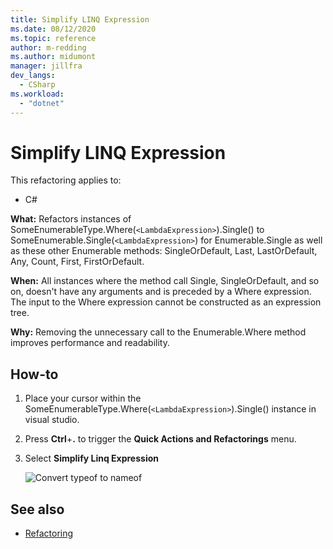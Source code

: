 ```yaml
---
title: Simplify LINQ Expression
ms.date: 08/12/2020
ms.topic: reference
author: m-redding
ms.author: midumont
manager: jillfra
dev_langs:
  - CSharp
ms.workload: 
  - "dotnet"
---
```

# Simplify LINQ Expression

This refactoring applies to:

- C#

**What:** Refactors instances of SomeEnumerableType.Where(`<LambdaExpression>`).Single() to SomeEnumerable.Single(`<LambdaExpression>`) for Enumerable.Single as well as these other Enumerable methods: SingleOrDefault, Last, LastOrDefault, Any, Count, First, FirstOrDefault.

**When:**  All instances where the method call Single, SingleOrDefault, and so on, doesn't have any arguments and is preceded by a Where expression. The input to the Where expression cannot be constructed as an expression tree.

**Why:** Removing the unnecessary call to the Enumerable.Where method improves performance and readability.

## How-to

1. Place your cursor within the SomeEnumerableType.Where(`<LambdaExpression>`).Single() instance in visual studio.
2. Press **Ctrl**+**.** to trigger the **Quick Actions and Refactorings** menu.
3. Select **Simplify Linq Expression**

   ![Convert typeof to nameof](media/simplify-lin-expression.png)

## See also

- [Refactoring](../refactoring-in-visual-studio.md)
